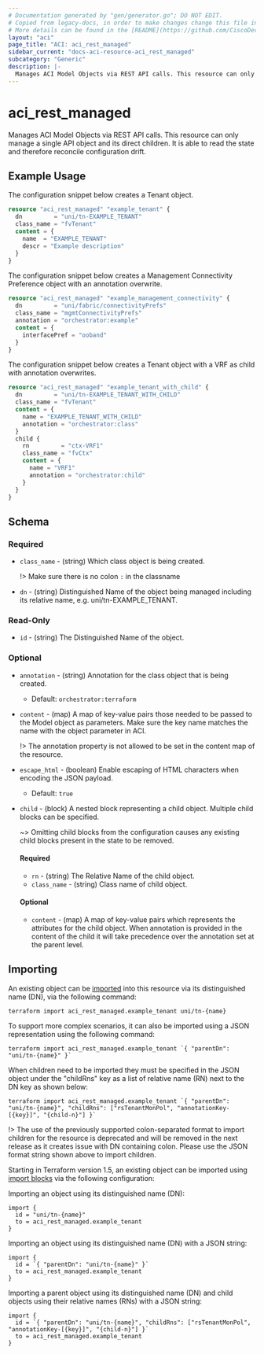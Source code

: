 ```yaml
---
# Documentation generated by "gen/generator.go"; DO NOT EDIT.
# Copied from legacy-docs, in order to make changes change this file in legacy-docs and execute `go generate` from the repository root.
# More details can be found in the [README](https://github.com/CiscoDevNet/terraform-provider-aci/blob/master/README.md).
layout: "aci"
page_title: "ACI: aci_rest_managed"
sidebar_current: "docs-aci-resource-aci_rest_managed"
subcategory: "Generic"
description: |-
  Manages ACI Model Objects via REST API calls. This resource can only manage a single API object and its direct children. It is able to read the state and therefore reconcile configuration drift.
---
```


# aci_rest_managed #

Manages ACI Model Objects via REST API calls. This resource can only manage a single API object and its direct children. It is able to read the state and therefore reconcile configuration drift.

## Example Usage ##

The configuration snippet below creates a Tenant object.

```terraform
resource "aci_rest_managed" "example_tenant" {
  dn         = "uni/tn-EXAMPLE_TENANT"
  class_name = "fvTenant"
  content = {
    name  = "EXAMPLE_TENANT"
    descr = "Example description"
  }
}
```

The configuration snippet below creates a Management Connectivity Preference object with an annotation overwrite.

```terraform
resource "aci_rest_managed" "example_management_connectivity" {
  dn         = "uni/fabric/connectivityPrefs"
  class_name = "mgmtConnectivityPrefs"
  annotation = "orchestrator:example"
  content = {
    interfacePref = "ooband"
  }
}
```

The configuration snippet below creates a Tenant object with a VRF as child with annotation overwrites.

```terraform
resource "aci_rest_managed" "example_tenant_with_child" {
  dn         = "uni/tn-EXAMPLE_TENANT_WITH_CHILD"
  class_name = "fvTenant"
  content = {
    name = "EXAMPLE_TENANT_WITH_CHILD"
    annotation = "orchestrator:class"
  }
  child {
    rn         = "ctx-VRF1"
    class_name = "fvCtx"
    content = {
      name = "VRF1"
      annotation = "orchestrator:child"
    }
  }
}
```

## Schema ##

### Required ###

* `class_name` - (string) Which class object is being created.

  !> Make sure there is no colon `:` in the classname

* `dn` - (string) Distinguished Name of the object being managed including its relative name, e.g. uni/tn-EXAMPLE_TENANT.

### Read-Only ###

* `id` - (string) The Distinguished Name of the object.

### Optional ###

* `annotation` - (string) Annotation for the class object that is being created.
  - Default: `orchestrator:terraform`
* `content` - (map) A map of key-value pairs those needed to be passed to the Model object as parameters. Make sure the key name matches the name with the object parameter in ACI.

  !> The annotation property is not allowed to be set in the content map of the resource.

* `escape_html` - (boolean) Enable escaping of HTML characters when encoding the JSON payload.
  - Default: `true`

* `child` - (block) A nested block representing a child object. Multiple child blocks can be specified.

  ~> Omitting child blocks from the configuration causes any existing child blocks present in the state to be removed.

  #### Required ####

  * `rn` - (string) The Relative Name of the child object.
  * `class_name` - (string) Class name of child object.

  #### Optional ###

  * `content` - (map) A map of key-value pairs which represents the attributes for the child object. When annotation is provided in the content of the child it will take precedence over the annotation set at the parent level.

## Importing ##

An existing object can be [imported](https://www.terraform.io/docs/import/index.html) into this resource via its distinguished name (DN), via the following command:

```
terraform import aci_rest_managed.example_tenant uni/tn-{name}
```

To support more complex scenarios, it can also be imported using a JSON representation using the following command:

```
terraform import aci_rest_managed.example_tenant `{ "parentDn": "uni/tn-{name}" }`
```

When children need to be imported they must be specified in the JSON object under the "childRns" key as a list of relative name (RN) next to the DN key as shown below:

```
terraform import aci_rest_managed.example_tenant `{ "parentDn": "uni/tn-{name}", "childRns": ["rsTenantMonPol", "annotationKey-[{key}]", "{child-n}"] }`
```

!> The use of the previously supported colon-separated format to import children for the resource is deprecated and will be removed in the next release as it creates issue with DN containing colon. Please use the JSON format string shown above to import children.

Starting in Terraform version 1.5, an existing object can be imported using [import blocks](https://developer.hashicorp.com/terraform/language/import) via the following configuration:

Importing an object using its distinguished name (DN):

```
import {
  id = "uni/tn-{name}"
  to = aci_rest_managed.example_tenant
}
```

Importing an object using its distinguished name (DN) with a JSON string:

```
import {
  id = `{ "parentDn": "uni/tn-{name}" }`
  to = aci_rest_managed.example_tenant
}
```

Importing a parent object using its distinguished name (DN) and child objects using their relative names (RNs) with a JSON string:

```
import {
  id = `{ "parentDn": "uni/tn-{name}", "childRns": ["rsTenantMonPol", "annotationKey-[{key}]", "{child-n}"] }`
  to = aci_rest_managed.example_tenant
}
```
